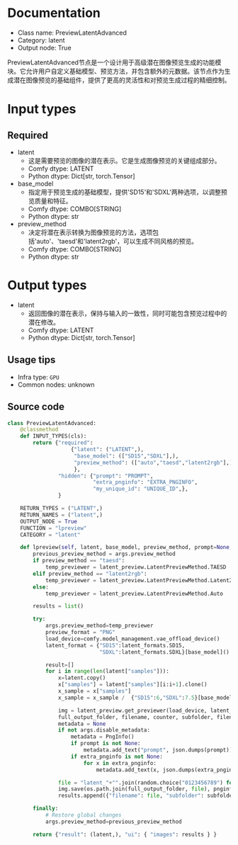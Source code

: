 
# Documentation
- Class name: PreviewLatentAdvanced
- Category: latent
- Output node: True

PreviewLatentAdvanced节点是一个设计用于高级潜在图像预览生成的功能模块。它允许用户自定义基础模型、预览方法，并包含额外的元数据。该节点作为生成潜在图像预览的基础组件，提供了更高的灵活性和对预览生成过程的精细控制。

# Input types
## Required
- latent
    - 这是需要预览的图像的潜在表示。它是生成图像预览的关键组成部分。
    - Comfy dtype: LATENT
    - Python dtype: Dict[str, torch.Tensor]
- base_model
    - 指定用于预览生成的基础模型，提供'SD15'和'SDXL'两种选项，以调整预览质量和特征。
    - Comfy dtype: COMBO[STRING]
    - Python dtype: str
- preview_method
    - 决定将潜在表示转换为图像预览的方法，选项包括'auto'、'taesd'和'latent2rgb'，可以生成不同风格的预览。
    - Comfy dtype: COMBO[STRING]
    - Python dtype: str

# Output types
- latent
    - 返回图像的潜在表示，保持与输入的一致性，同时可能包含预览过程中的潜在修改。
    - Comfy dtype: LATENT
    - Python dtype: Dict[str, torch.Tensor]


## Usage tips
- Infra type: `GPU`
- Common nodes: unknown


## Source code
```python
class PreviewLatentAdvanced:
    @classmethod
    def INPUT_TYPES(cls):
        return {"required":
                    {"latent": ("LATENT",),
                     "base_model": (["SD15","SDXL"],),
                     "preview_method": (["auto","taesd","latent2rgb"],),
                     },
                "hidden": {"prompt": "PROMPT",
                           "extra_pnginfo": "EXTRA_PNGINFO",
                           "my_unique_id": "UNIQUE_ID",},
                }

    RETURN_TYPES = ("LATENT",)
    RETURN_NAMES = ("latent",)
    OUTPUT_NODE = True
    FUNCTION = "lpreview"
    CATEGORY = "latent"

    def lpreview(self, latent, base_model, preview_method, prompt=None, extra_pnginfo=None, my_unique_id=None):
        previous_preview_method = args.preview_method
        if preview_method == "taesd":
            temp_previewer = latent_preview.LatentPreviewMethod.TAESD
        elif preview_method == "latent2rgb":
            temp_previewer = latent_preview.LatentPreviewMethod.Latent2RGB
        else:
            temp_previewer = latent_preview.LatentPreviewMethod.Auto

        results = list()

        try:
            args.preview_method=temp_previewer
            preview_format = "PNG"
            load_device=comfy.model_management.vae_offload_device()
            latent_format = {"SD15":latent_formats.SD15,
                             "SDXL":latent_formats.SDXL}[base_model]()

            result=[]
            for i in range(len(latent["samples"])):
                x=latent.copy()
                x["samples"] = latent["samples"][i:i+1].clone()
                x_sample = x["samples"]
                x_sample = x_sample /  {"SD15":6,"SDXL":7.5}[base_model]

                img = latent_preview.get_previewer(load_device, latent_format).decode_latent_to_preview(x_sample)
                full_output_folder, filename, counter, subfolder, filename_prefix = folder_paths.get_save_image_path("",folder_paths.get_temp_directory(), img.height, img.width)
                metadata = None
                if not args.disable_metadata:
                    metadata = PngInfo()
                    if prompt is not None:
                        metadata.add_text("prompt", json.dumps(prompt))
                    if extra_pnginfo is not None:
                        for x in extra_pnginfo:
                            metadata.add_text(x, json.dumps(extra_pnginfo[x]))

                file = "latent_"+"".join(random.choice("0123456789") for x in range(8))+".png"
                img.save(os.path.join(full_output_folder, file), pnginfo=metadata, compress_level=4)
                results.append({"filename": file, "subfolder": subfolder, "type": "temp"})

        finally:
            # Restore global changes
            args.preview_method=previous_preview_method

        return {"result": (latent,), "ui": { "images": results } }

```
